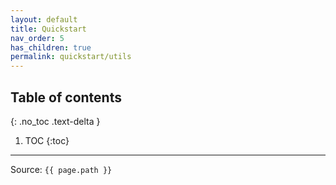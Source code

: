 ```yaml
---
layout: default
title: Quickstart
nav_order: 5
has_children: true
permalink: quickstart/utils
---
```


## Table of contents
{: .no_toc .text-delta }

1. TOC
   {:toc}

---

Source: `{{ page.path }}`
